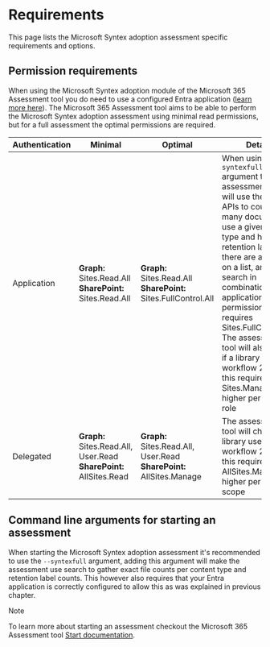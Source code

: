 # Requirements

This page lists the Microsoft Syntex adoption assessment specific requirements and options.

## Permission requirements

When using the Microsoft Syntex adoption module of the Microsoft 365 Assessment tool you do need to use a configured Entra application ([learn more here](../using-the-assessment-tool/setupauth.md)). The Microsoft 365 Assessment tool aims to be able to perform the Microsoft Syntex adoption assessment using minimal read permissions, but for a full assessment the optimal permissions are required.

Authentication | Minimal | Optimal | Details
---------------| --------|---------|--------
Application | **Graph:** Sites.Read.All <br> **SharePoint:** Sites.Read.All | **Graph:** Sites.Read.All <br> **SharePoint:** Sites.FullControl.All | When using the `--syntexfull` argument the assessment tool will use the search APIs to count how many documents use a given content type and how many retention labels there are applied on a list, and search in combination with application permissions requires Sites.FullControl.All. The assessment tool will also check if a library uses workflow 2013 and this requires the Sites.Manage.All or higher permission role
Delegated | **Graph:** Sites.Read.All, User.Read <br> **SharePoint:** AllSites.Read | **Graph:** Sites.Read.All, User.Read <br> **SharePoint:** AllSites.Manage | The assessment tool will check if a library uses workflow 2013 and this requires the AllSites.Manage or higher permission scope

## Command line arguments for starting an assessment

When starting the Microsoft Syntex adoption assessment it's recommended to use the `--syntexfull` argument, adding this argument will make the assessment use search to gather exact file counts per content type and retention label counts. This however also requires that your Entra application is correctly configured to allow this as was explained in previous chapter.

> [!Note]
> To learn more about starting an assessment checkout the Microsoft 365 Assessment tool [Start documentation](../using-the-assessment-tool/assess-start.md).
